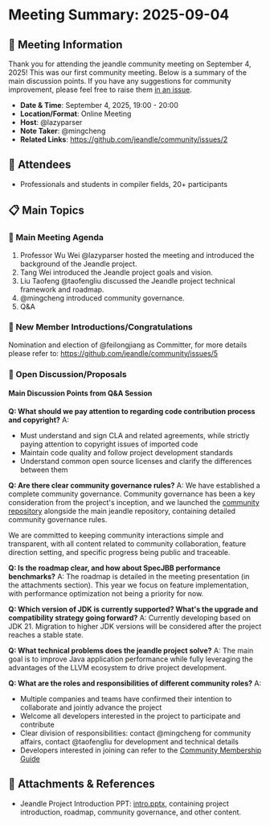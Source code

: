 # Meeting Summary: 2025-09-04

## 📅 Meeting Information

Thank you for attending the jeandle community meeting on September 4, 2025! This was our first community meeting. Below is a summary of the main discussion points. If you have any suggestions for community improvement, please feel free to raise them [in an issue](https://github.com/jeandle/community/issues).

- **Date & Time**: September 4, 2025, 19:00 - 20:00
- **Location/Format**: Online Meeting
- **Host**: @lazyparser
- **Note Taker**: @mingcheng
- **Related Links**: https://github.com/jeandle/community/issues/2

## 👥 Attendees

- Professionals and students in compiler fields, 20+ participants

## 📋 Main Topics

### 🚀 Main Meeting Agenda
1. Professor Wu Wei @lazyparser hosted the meeting and introduced the background of the Jeandle project.
2. Tang Wei introduced the Jeandle project goals and vision.
3. Liu Taofeng @taofengliu discussed the Jeandle project technical framework and roadmap.
4. @mingcheng introduced community governance.
5. Q&A

### 🎊 New Member Introductions/Congratulations

Nomination and election of @feilongjiang as Committer, for more details please refer to: https://github.com/jeandle/community/issues/5

### 💬 Open Discussion/Proposals

  #### Main Discussion Points from Q&A Session

  **Q: What should we pay attention to regarding code contribution process and copyright?**
  A:
  - Must understand and sign CLA and related agreements, while strictly paying attention to copyright issues of imported code
  - Maintain code quality and follow project development standards
  - Understand common open source licenses and clarify the differences between them

  **Q: Are there clear community governance rules?**
  A: We have established a complete community governance. Community governance has been a key consideration from the project's inception, and we launched the [community repository](https://github.com/jeandle/community) alongside the main jeandle repository, containing detailed community governance rules.

  We are committed to keeping community interactions simple and transparent, with all content related to community collaboration, feature direction setting, and specific progress being public and traceable.

  **Q: Is the roadmap clear, and how about SpecJBB performance benchmarks?**
  A: The roadmap is detailed in the meeting presentation (in the attachments section). This year we focus on feature implementation, with performance optimization not being a priority for now.

  **Q: Which version of JDK is currently supported? What's the upgrade and compatibility strategy going forward?**
  A: Currently developing based on JDK 21. Migration to higher JDK versions will be considered after the project reaches a stable state.

  **Q: What technical problems does the jeandle project solve?**
  A: The main goal is to improve Java application performance while fully leveraging the advantages of the LLVM ecosystem to drive project development.

  **Q: What are the roles and responsibilities of different community roles?**
  A:
  - Multiple companies and teams have confirmed their intention to collaborate and jointly advance the project
  - Welcome all developers interested in the project to participate and contribute
  - Clear division of responsibilities: contact @mingcheng for community affairs, contact @taofengliu for development and technical details
  - Developers interested in joining can refer to the [Community Membership Guide](https://github.com/jeandle/community/blob/main/COMMUNITY_MEMBERSHIP.md)

## 📎 Attachments & References

- Jeandle Project Introduction PPT: [intro.pptx](./intro.pptx), containing project introduction, roadmap, community governance, and other content.


